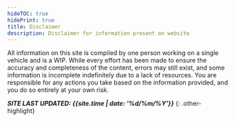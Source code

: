 ```yaml
---
hideTOC: true
hidePrint: true
title: Disclaimer
description: Disclaimer for information present on website
---
```


All information on this site is compiled by one person working on a single vehicle and is a WIP. While every effort has been made to ensure the accuracy and completeness of the content, errors may still exist, and some information is incomplete indefinitely due to a lack of resources. You are responsible for any actions you take based on the information provided, and you do so entirely at your own risk.

***SITE LAST UPDATED: {{site.time | date: '%d/%m/%Y'}}***
{: .other-highlight}
